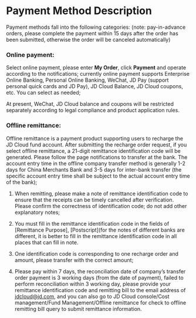 # Payment Method Description

Payment methods fall into the following categories: (note: pay-in-advance orders, please complete the payment within 15 days after the order has been submitted, otherwise the order will be canceled automatically)

### Online payment:
Select online payment, please enter **My Order**, click **Payment** and operate according to the notifications; currently online payment supports Enterprise Online Banking, Personal Online Banking, WeChat, JD Pay (support personal quick cards and JD Pay), JD Cloud Balance, JD Cloud coupons, etc. You can select as needed;

At present, WeChat, JD Cloud balance and coupons will be restricted separately according to legal compliance and product application rules.

### Offline remittance: 
Offline remittance is a payment product supporting users to recharge the JD Cloud fund account. After submitting the recharge order request, if you select offline remittance, a 21-digit remittance identification code will be generated. Please follow the page notifications to transfer at the bank. The account entry time in the offline company transfer method is generally 1-2 days for China Merchants Bank and 3-5 days for inter-bank transfer (the specific account entry time shall be subject to the actual account entry time of the bank);

1) When remitting, please make a note of remittance identification code to ensure that the receipts can be timely cancelled after verification. Please confirm the correctness of identification code; do not add other explanatory notes;

2) You must fill in the remittance identification code in the fields of [Remittance Purpose], [Postscript](for the notes of different banks are different, it is better to fill in the remittance identification code in all places that can fill in note.

3) One identification code is corresponding to one recharge order and amount, please transfer with the correct amount;

4) Please pay within 7 days, the reconciliation date of company’s transfer order payment is 3 working days (from the date of payment), failed to perform reconciliation within 3 working day, please provide your remittance identification code and remitting bill to the email address of jdcloud@jd.com, and you can also go to JD Cloud console/Cost management/Fund Management/Offline remittance for check to offline remitting bill query to submit remittance information.
